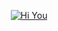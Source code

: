 
<p align="center">
    <a href="https://github.com/Yuvi-raj-P">
        <img src="https://yuvi-raj-p.github.io/Yuvi-raj-P/Svg.svg" alt="Hi You" title="Hello">
    </a>
</p>


